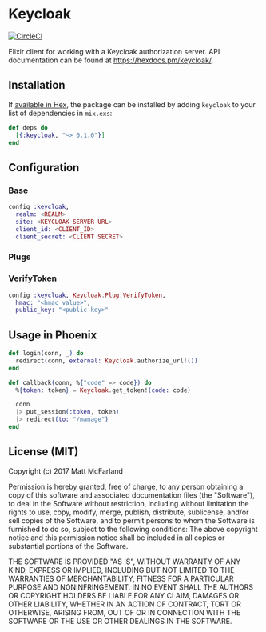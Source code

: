 # Keycloak

[![CircleCI](https://circleci.com/gh/vanetix/elixir-keycloak.svg?style=svg)](https://circleci.com/gh/vanetix/elixir-keycloak)

Elixir client for working with a Keycloak authorization server. API documentation can be found at https://hexdocs.pm/keycloak/.

## Installation

If [available in Hex](https://hex.pm/docs/publish), the package can be installed
by adding `keycloak` to your list of dependencies in `mix.exs`:

```elixir
def deps do
  [{:keycloak, "~> 0.1.0"}]
end
```

## Configuration

### Base

```elixir
config :keycloak,
  realm: <REALM>
  site: <KEYCLOAK SERVER URL>
  client_id: <CLIENT_ID>
  client_secret: <CLIENT SECRET>
```

### Plugs

### VerifyToken

```elixir
config :keycloak, Keycloak.Plug.VerifyToken,
  hmac: "<hmac value>",
  public_key: "<public key>"
```

## Usage in Phoenix

```elixir
def login(conn, _) do
  redirect(conn, external: Keycloak.authorize_url!())
end

def callback(conn, %{"code" => code}) do
  %{token: token} = Keycloak.get_token!(code: code)

  conn
  |> put_session(:token, token)
  |> redirect(to: "/manage")
end
```

## License (MIT)

Copyright (c) 2017 Matt McFarland

Permission is hereby granted, free of charge, to any person obtaining a copy of this software and associated documentation files (the "Software"), to deal in the Software without restriction, including without limitation the rights to use, copy, modify, merge, publish, distribute, sublicense, and/or sell copies of the Software, and to permit persons to whom the Software is furnished to do so, subject to the following conditions: The above copyright notice and this permission notice shall be included in all copies or substantial portions of the Software.

THE SOFTWARE IS PROVIDED "AS IS", WITHOUT WARRANTY OF ANY KIND, EXPRESS OR IMPLIED, INCLUDING BUT NOT LIMITED TO THE WARRANTIES OF MERCHANTABILITY, FITNESS FOR A PARTICULAR PURPOSE AND NONINFRINGEMENT. IN NO EVENT SHALL THE AUTHORS OR COPYRIGHT HOLDERS BE LIABLE FOR ANY CLAIM, DAMAGES OR OTHER LIABILITY, WHETHER IN AN ACTION OF CONTRACT, TORT OR OTHERWISE, ARISING FROM, OUT OF OR IN CONNECTION WITH THE SOFTWARE OR THE USE OR OTHER DEALINGS IN THE SOFTWARE.
